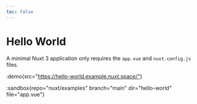 ```yaml
---
toc: false
---
```


# Hello World

A minimal Nuxt 3 application only requires the `app.vue` and `nuxt.config.js` files.

:demo{src="https://hello-world.example.nuxt.space/"}

:sandbox{repo="nuxt/examples" branch="main" dir="hello-world" file="app.vue"}

